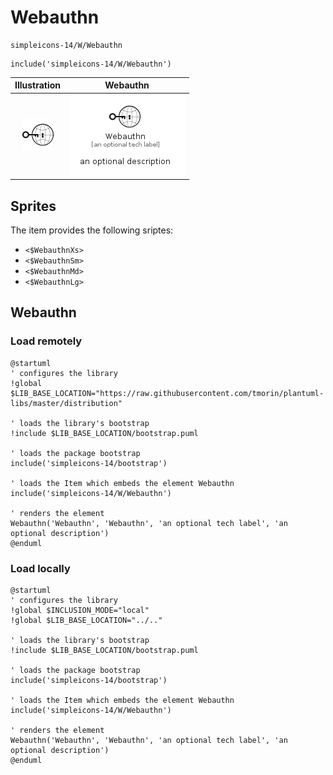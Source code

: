 # Webauthn


```text
simpleicons-14/W/Webauthn
```

```text
include('simpleicons-14/W/Webauthn')
```



| Illustration | Webauthn |
| :---: | :---: |
| ![illustration for Illustration](../../simpleicons-14/W/Webauthn.png) | ![illustration for Webauthn](../../simpleicons-14/W/Webauthn.Local.png) |



## Sprites
The item provides the following sriptes:

- `<$WebauthnXs>`
- `<$WebauthnSm>`
- `<$WebauthnMd>`
- `<$WebauthnLg>`





## Webauthn

### Load remotely
```plantuml
@startuml
' configures the library
!global $LIB_BASE_LOCATION="https://raw.githubusercontent.com/tmorin/plantuml-libs/master/distribution"

' loads the library's bootstrap
!include $LIB_BASE_LOCATION/bootstrap.puml

' loads the package bootstrap
include('simpleicons-14/bootstrap')

' loads the Item which embeds the element Webauthn
include('simpleicons-14/W/Webauthn')

' renders the element
Webauthn('Webauthn', 'Webauthn', 'an optional tech label', 'an optional description')
@enduml
```

### Load locally
```plantuml
@startuml
' configures the library
!global $INCLUSION_MODE="local"
!global $LIB_BASE_LOCATION="../.."

' loads the library's bootstrap
!include $LIB_BASE_LOCATION/bootstrap.puml

' loads the package bootstrap
include('simpleicons-14/bootstrap')

' loads the Item which embeds the element Webauthn
include('simpleicons-14/W/Webauthn')

' renders the element
Webauthn('Webauthn', 'Webauthn', 'an optional tech label', 'an optional description')
@enduml
```

